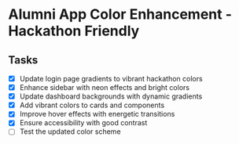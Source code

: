 # Alumni App Color Enhancement - Hackathon Friendly

## Tasks
- [x] Update login page gradients to vibrant hackathon colors
- [x] Enhance sidebar with neon effects and bright colors
- [x] Update dashboard backgrounds with dynamic gradients
- [x] Add vibrant colors to cards and components
- [x] Improve hover effects with energetic transitions
- [x] Ensure accessibility with good contrast
- [ ] Test the updated color scheme
